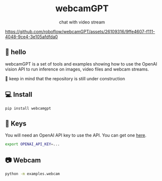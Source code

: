 <div align="center">
    <h1>webcamGPT</h1>
    <p>chat with video stream</p>
</div>

https://github.com/roboflow/webcamGPT/assets/26109316/9ffe4607-f111-4048-9ce4-3e105afdfda0

## 👋 hello

webcamGPT is a set of tools and examples showing how to use the OpenAI vision API to 
run inference on images, video files and webcam streams.

🚧 keep in mind that the repository is still under construction

## 💻 Install

```bash
pip install webcamgpt
```

## 🔑 Keys

You will need an OpenAI API key to use the API. You can get one 
[here](https://platform.openai.com/api-keys).

```bash
export OPENAI_API_KEY=...
```

## 📷 Webcam

```bash
python -m examples.webcam
```
